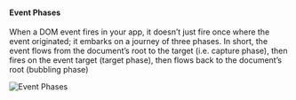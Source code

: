 #### Event Phases

When a DOM event fires in your app, it doesn’t just fire once where the event originated; it embarks on a journey of three phases. In short, the event flows from the document’s root to the target (i.e. capture phase), then fires on the event target (target phase), then flows back to the document’s root (bubbling phase)

![Event Phases](http://media.mediatemple.netdna-cdn.com/wp-content/uploads/2013/10/eventflow.png)
